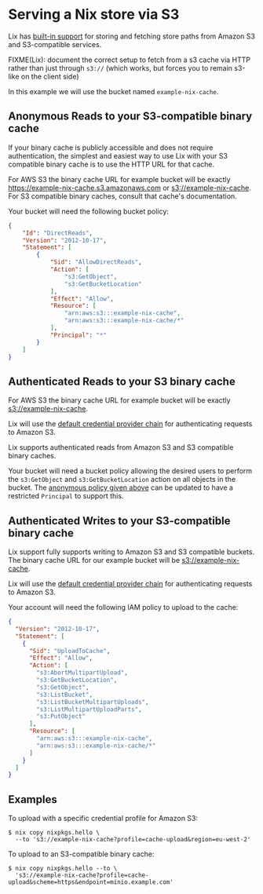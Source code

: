 # Serving a Nix store via S3

Lix has [built-in support](@docroot@/command-ref/new-cli/nix3-help-stores.md#s3-binary-cache-store)
for storing and fetching store paths from Amazon S3 and S3-compatible services.

<div class="warning">

FIXME(Lix): document the correct setup to fetch from a s3 cache via HTTP rather than just through `s3://` (which works, but forces you to remain s3-like on the client side)

</div>

<!--
FIXME(Lix): no it doesn't! cache.nixos.org is just http!

This uses the same *binary*
cache mechanism that Lix usually uses to fetch prebuilt binaries from
[cache.nixos.org](https://cache.nixos.org/).
-->

In this example we will use the bucket named `example-nix-cache`.

## Anonymous Reads to your S3-compatible binary cache

If your binary cache is publicly accessible and does not require
authentication, the simplest and easiest way to use Lix with your S3
compatible binary cache is to use the HTTP URL for that cache.

For AWS S3 the binary cache URL for example bucket will be exactly
<https://example-nix-cache.s3.amazonaws.com> or
<s3://example-nix-cache>. For S3 compatible binary caches, consult that
cache's documentation.

Your bucket will need the following bucket policy:

```json
{
    "Id": "DirectReads",
    "Version": "2012-10-17",
    "Statement": [
        {
            "Sid": "AllowDirectReads",
            "Action": [
                "s3:GetObject",
                "s3:GetBucketLocation"
            ],
            "Effect": "Allow",
            "Resource": [
                "arn:aws:s3:::example-nix-cache",
                "arn:aws:s3:::example-nix-cache/*"
            ],
            "Principal": "*"
        }
    ]
}
```

## Authenticated Reads to your S3 binary cache

For AWS S3 the binary cache URL for example bucket will be exactly
<s3://example-nix-cache>.

Lix will use the [default credential provider
chain](https://docs.aws.amazon.com/sdk-for-cpp/v1/developer-guide/credentials.html)
for authenticating requests to Amazon S3.

Lix supports authenticated reads from Amazon S3 and S3 compatible binary
caches.

Your bucket will need a bucket policy allowing the desired users to
perform the `s3:GetObject` and `s3:GetBucketLocation` action on all
objects in the bucket. The [anonymous policy given
above](#anonymous-reads-to-your-s3-compatible-binary-cache) can be
updated to have a restricted `Principal` to support this.

## Authenticated Writes to your S3-compatible binary cache

Lix support fully supports writing to Amazon S3 and S3 compatible
buckets. The binary cache URL for our example bucket will be
<s3://example-nix-cache>.

Lix will use the [default credential provider
chain](https://docs.aws.amazon.com/sdk-for-cpp/v1/developer-guide/credentials.html)
for authenticating requests to Amazon S3.

Your account will need the following IAM policy to upload to the cache:

```json
{
  "Version": "2012-10-17",
  "Statement": [
    {
      "Sid": "UploadToCache",
      "Effect": "Allow",
      "Action": [
        "s3:AbortMultipartUpload",
        "s3:GetBucketLocation",
        "s3:GetObject",
        "s3:ListBucket",
        "s3:ListBucketMultipartUploads",
        "s3:ListMultipartUploadParts",
        "s3:PutObject"
      ],
      "Resource": [
        "arn:aws:s3:::example-nix-cache",
        "arn:aws:s3:::example-nix-cache/*"
      ]
    }
  ]
}
```

## Examples

To upload with a specific credential profile for Amazon S3:

```console
$ nix copy nixpkgs.hello \
  --to 's3://example-nix-cache?profile=cache-upload&region=eu-west-2'
```

To upload to an S3-compatible binary cache:

```console
$ nix copy nixpkgs.hello --to \
  's3://example-nix-cache?profile=cache-upload&scheme=https&endpoint=minio.example.com'
```
